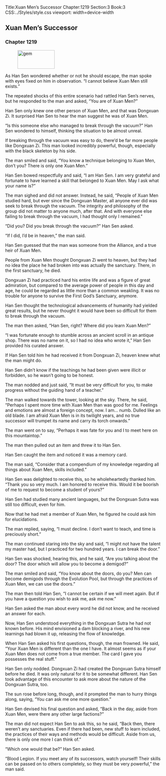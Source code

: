 Title:Xuan Men’s Successor 
Chapter:1219 
Section:3 
Book:3 
CSS:../Styles/style.css 
viewport: width=device-width
  
## Xuan Men’s Successor
### Chapter 1219
  
<figure>
	<img src="../Images/gem.gif" alt="gem" id="gem" width="120" height="60" />
</figure>
  

  
As Han Sen wondered whether or not he should escape, the man spoke with eyes fixed on him in observation. “I cannot believe Xuan Men still exists.”

The repeated shocks of this entire scenario had rattled Han Sen’s nerves, but he responded to the man and asked, “You are of Xuan Men?”

Han Sen only knew one other person of Xuan Men, and that was Dongxuan Zi. It surprised Han Sen to hear the man suggest he was of Xuan Men.

“Is this someone else who managed to break through the vacuum?” Han Sen wondered to himself, thinking the situation to be almost unreal.

If breaking through the vacuum was easy to do, there’d be far more people like Dongxuan Zi. This man looked incredibly powerful, though, especially with the black skeleton by his side.

The man smiled and said, “You know a technique belonging to Xuan Men, don’t you? There is only one Xuan Men.”

Han Sen bowed respectfully and said, “I am Han Sen. I am very grateful and fortunate to have learned a skill that belonged to Xuan Men. May I ask what your name is?”

The man sighed and did not answer. Instead, he said, “People of Xuan Men studied hard, but ever since the Dongxuan Master, all anyone ever did was seek to break through the vacuum. The integrity and philosophy of the group did not matter to anyone much, after that. And with everyone else failing to break through the vacuum, I had thought only I remained.”

“Did you? Did you break through the vacuum?” Han Sen asked.

“If I did, I’d be in heaven,” the man said.

Han Sen guessed that the man was someone from the Alliance, and a true heir of Xuan Men.

People from Xuan Men thought Dongxuan Zi went to heaven, but they had no idea the place he had broken into was actually the sanctuary. There, in the first sanctuary, he died.

Dongxuan Zi had practiced hard his entire life and was a figure of great admiration, but compared to the average power of people in this day and age, he could be regarded as little more than a common weakling. It was no trouble for anyone to survive the First God’s Sanctuary, anymore.

Han Sen thought the technological advancements of humanity had yielded great results, but he never thought it would have been so difficult for them to break through the vacuum.

The man then asked, “Han Sen, right? Where did you learn Xuan Men?”

“I was fortunate enough to stumble across an ancient scroll in an antique shop. There was no name on it, so I had no idea who wrote it,” Han Sen provided his curated answer.

If Han Sen told him he had received it from Dongxuan Zi, heaven knew what the man might do.

Han Sen didn’t know if the teachings he had been given were illicit or forbidden, so he wasn’t going to be honest.

The man nodded and just said, “It must be very difficult for you, to make progress without the guiding hand of a teacher.”

The man walked towards the tower, looking at the sky. There, he said, “Perhaps I spent more time with Xuan Men than was good for me. Feelings and emotions are almost a foreign concept, now. I am… numb. Dulled like an old blade. I am afraid Xuan Men is in its twilight years, and no true successor will trumpet its name and carry its torch onwards.”

The man went on to say, “Perhaps it was fate for you and I to meet here on this mountaintop.”

The man then pulled out an item and threw it to Han Sen.

Han Sen caught the item and noticed it was a memory card.

The man said, “Consider that a compendium of my knowledge regarding all things about Xuan Men, skills included.”

Han Sen was delighted to receive this, so he wholeheartedly thanked him. “Thank you so very much. I am honored to receive this. Would it be boorish of me to request to become a student of yours?”

Han Sen had studied many ancient languages, but the Dongxuan Sutra was still too difficult, even for him.

Now that he had met a member of Xuan Men, he figured he could ask him for elucidations.

The man replied, saying, “I must decline. I don’t want to teach, and time is preciously short.”

The man continued staring into the sky and said, “I might not have the talent my master had, but I practiced for two hundred years. I can break the door.”

Han Sen was shocked, hearing this, and he said, “Are you talking about the door? The door which will allow you to become a demigod?”

The man smiled and said, “You know about the doors, do you? Men can become demigods through the Evolution Pool, but through the practices of Xuan Men, we can use the doors.”

The man then told Han Sen, “I cannot be certain if we will meet again. But if you have a question you wish to ask me, ask me now.”

Han Sen asked the man about every word he did not know, and he received an answer for each.

Now, Han Sen understood everything in the Dongxuan Sutra he had not known before. His mind envisioned a dam blocking a river, and his new learnings had blown it up, releasing the flow of knowledge.

When Han Sen asked his first questions, though, the man frowned. He said, “Your Xuan Men is different than the one I have. It almost seems as if your Xuan Men does not come from a true member. The card I gave you possesses the real stuff.”

Han Sen only nodded. Dongxuan Zi had created the Dongxuan Sutra himself before he died. It was only natural for it to be somewhat different. Han Sen took advantage of this encounter to ask more about the nature of the Dongxuan Sutra, too.

The sun rose before long, though, and it prompted the man to hurry things along, saying, “You can ask me one more question.”

Han Sen devised his final question and asked, “Back in the day, aside from Xuan Men, were there any other large factions?”

The man did not expect Han Sen to ask this, so he said, “Back then, there weren’t any sanctuaries. Even if there had been, new stuff to learn included, the practices of their ways and methods would be difficult. Aside from us, there is only one more I can think of.”

“Which one would that be?” Han Sen asked.

“Blood Legion. If you meet any of its successors, watch yourself! Their skills can be passed on to others completely, so they must be very powerful,” the man said.